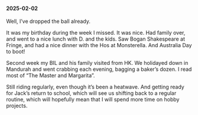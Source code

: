 #### 2025-02-02

Well, I’ve dropped the ball already.

It was my birthday during the week I missed. It was nice. Had family over, and went to a nice lunch with D. and the kids. Saw Bogan Shakespeare at Fringe, and had a nice dinner with the Hos at Monsterella. And Australia Day to boot!

Second week my BIL and his family visited from HK. We holidayed down in Mandurah and went crabbing each evening, bagging a baker’s dozen. I read most of “The Master and Margarita”.

Still riding regularly, even though it’s been a heatwave. And getting ready for Jack’s return to school, which will see us shifting back to a regular routine, which will hopefully mean that I will spend more time on hobby projects.